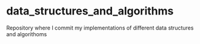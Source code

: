 # data_structures_and_algorithms
Repository where I commit my implementations of different data structures and algorithoms 
